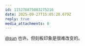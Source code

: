 ```yaml
---
id: 115276875083275216
date: 2025-09-27T15:05:20.679Z
reply: true
media_attachments: 0
---
```


<p><span class="h-card" translate="no"><a href="https://jiong.us/@sun" class="u-url mention" rel="nofollow noopener" target="_blank">@<span>sun</span></a></span> 也许。但刻板印象是很难改变的。</p>
